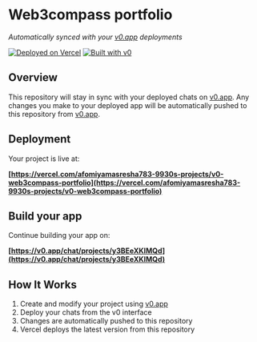 # Web3compass portfolio

*Automatically synced with your [v0.app](https://v0.app) deployments*

[![Deployed on Vercel](https://img.shields.io/badge/Deployed%20on-Vercel-black?style=for-the-badge&logo=vercel)](https://vercel.com/afomiyamasresha783-9930s-projects/v0-web3compass-portfolio)
[![Built with v0](https://img.shields.io/badge/Built%20with-v0.app-black?style=for-the-badge)](https://v0.app/chat/projects/y3BEeXKIMQd)

## Overview

This repository will stay in sync with your deployed chats on [v0.app](https://v0.app).
Any changes you make to your deployed app will be automatically pushed to this repository from [v0.app](https://v0.app).

## Deployment

Your project is live at:

**[https://vercel.com/afomiyamasresha783-9930s-projects/v0-web3compass-portfolio](https://vercel.com/afomiyamasresha783-9930s-projects/v0-web3compass-portfolio)**

## Build your app

Continue building your app on:

**[https://v0.app/chat/projects/y3BEeXKIMQd](https://v0.app/chat/projects/y3BEeXKIMQd)**

## How It Works

1. Create and modify your project using [v0.app](https://v0.app)
2. Deploy your chats from the v0 interface
3. Changes are automatically pushed to this repository
4. Vercel deploys the latest version from this repository
